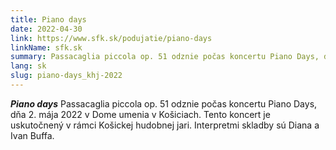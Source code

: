 ```yaml
---
title: Piano days
date: 2022-04-30
link: https://www.sfk.sk/podujatie/piano-days
linkName: sfk.sk
summary: Passacaglia piccola op. 51 odznie počas koncertu Piano Days, dňa 2. mája 2022 v Dome umenia v Košiciach. Tento koncert je uskutočnený v rámci Košickej hudobnej jari. Interpretmi skladby sú Diana a Ivan Buffa.
lang: sk
slug: piano-days_khj-2022
---
```


 ***Piano days***
 Passacaglia piccola op. 51 odznie počas koncertu Piano Days, dňa 2. mája 2022 v Dome umenia v Košiciach. Tento koncert je uskutočnený v rámci Košickej hudobnej jari. Interpretmi skladby sú Diana a Ivan Buffa.